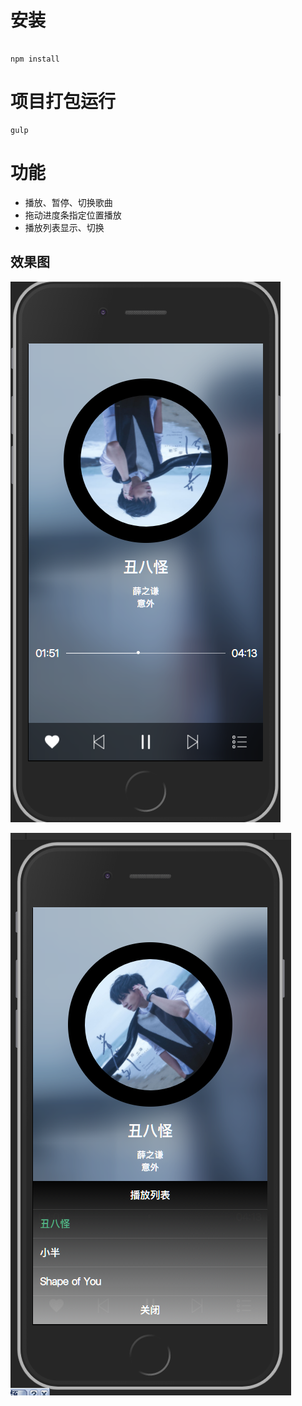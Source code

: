 # 安装 
```

npm install
```
# 项目打包运行
```
gulp
```

# 功能

- 播放、暂停、切换歌曲
- 拖动进度条指定位置播放
- 播放列表显示、切换
  
## 效果图

![image-20200825002633596](assets/image-20200825002633596.png)

![image-20200825002644073](assets/image-20200825002644073.png)